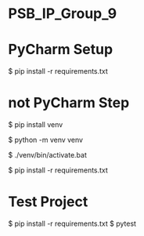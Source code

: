 # PSB_IP_Group_9

# PyCharm Setup
$ pip install -r requirements.txt

# not PyCharm Step
$ pip install venv

$ python -m venv venv

$ ./venv/bin/activate.bat

$ pip install -r requirements.txt

# Test Project
$ pip install -r requirements.txt
$ pytest